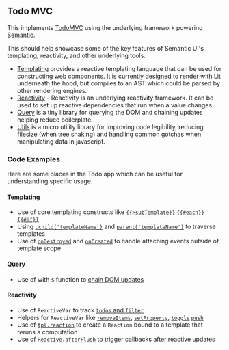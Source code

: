 ## Todo MVC

This implements [TodoMVC](https://todomvc.com/) using the underlying framework powering Semantic.

This should help showcase some of the key features of Semantic UI's templating, reactivity, and other underlying tools.

* [Templating](https://github.com/Semantic-Org/Semantic-Next/tree/main/packages/templating) provides a reactive templating language that can be used for constructing web components. It is currently designed to render with Lit underneath the hood, but compiles to an AST which could be parsed by other rendering engines.
* [Reactivity](https://github.com/Semantic-Org/Semantic-Next/tree/main/packages/reactivity) - Reactivity is an underlying reactivity framework. It can be used to set up reactive dependencies that run when a value changes.
* [Query](https://github.com/Semantic-Org/Semantic-Next/tree/main/packages/query) is a tiny library for querying the DOM and chaining updates helping reduce boilerplate.
* [Utils](https://github.com/Semantic-Org/Semantic-Next/tree/main/packages/utils) is a micro utility library for improving code legibility, reducing filesize (when tree shaking) and handling common gotchas when manipulating data in javascript.

### Code Examples

Here are some places in the Todo app which can be useful for understanding specific usage.

#### Templating
* Use of core templating constructs like [`{{>subTemplate}}`](https://github.com/Semantic-Org/Semantic-Next/blob/main/examples/todo-list/todo-list.html#L11) [`{{#each}}`](https://github.com/Semantic-Org/Semantic-Next/blob/main/examples/todo-list/todo-list.html#L10) [`{{#if}}`](https://github.com/Semantic-Org/Semantic-Next/blob/main/examples/todo-list/item/todo-item.html#L2)
* Using [`.child('templateName')`](https://github.com/Semantic-Org/Semantic-Next/blob/main/examples/todo-list/todo-list.js#L67) and [`parent('templateName')`](https://github.com/Semantic-Org/Semantic-Next/blob/main/examples/todo-list/item/todo-item.js#L11) to traverse templates
* Use of [`onDestroyed`](https://github.com/Semantic-Org/Semantic-Next/blob/main/examples/todo-list/todo-list.js#L58) and [`onCreated`](https://github.com/Semantic-Org/Semantic-Next/blob/main/examples/todo-list/todo-list.js#L53) to handle attaching events outside of template scope

#### Query
* Use of  with `$` function to [chain DOM updates](https://github.com/Semantic-Org/Semantic-Next/blob/main/examples/todo-list/item/todo-item.js#L29)

#### Reactivity
* Use of `ReactiveVar` to track [`todos` and `filter`](https://github.com/Semantic-Org/Semantic-Next/blob/main/examples/todo-list/todo-list.js#L15)
* Helpers for `ReactiveVar` like [`removeItems`](https://github.com/Semantic-Org/Semantic-Next/blob/main/examples/todo-list/item/todo-item.js#L23), [`setProperty`](https://github.com/Semantic-Org/Semantic-Next/blob/main/examples/todo-list/item/todo-item.js#L16), [`toggle`](https://github.com/Semantic-Org/Semantic-Next/blob/main/examples/todo-list/todo-list.js#L69) [`push`](https://github.com/Semantic-Org/Semantic-Next/blob/main/examples/todo-list/header/todo-header.js#L24)
* Use of [`tpl.reaction`](https://github.com/Semantic-Org/Semantic-Next/blob/main/examples/todo-list/header/todo-header.js#L32) to create a `Reaction` bound to a template that reruns a computation
* Use of [`Reactive.afterFlush`](https://github.com/Semantic-Org/Semantic-Next/blob/main/examples/todo-list/item/todo-item.js#L45) to trigger callbacks after reactive updates

